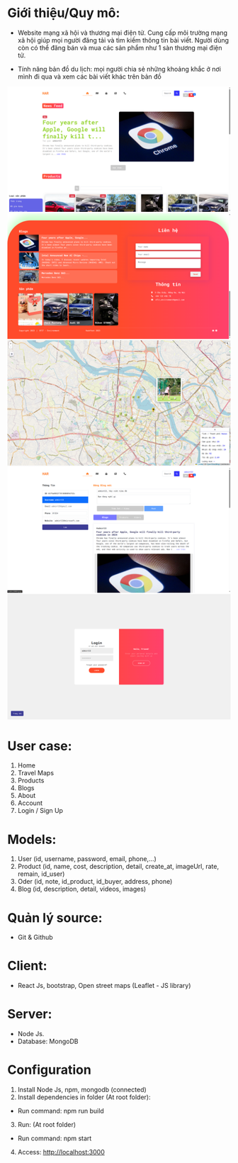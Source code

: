 # Giới thiệu/Quy mô:

- Website mạng xã hội và thương mại điện tử.
  Cung cấp môi trường mạng xã hội giúp mọi người đăng tải và tìm kiếm thông tin bài viết.
  Người dùng còn có thể đăng bán và mua các sản phẩm như 1 sàn thương mại điện tử.

- Tính năng bản đồ du lịch: mọi người chia sẻ những khoảng khắc ở nơi mình đi qua và xem các bài viết khác trên bản đồ

<img src="./imgs/home1.png" alt="harryguci" />
<img src="./imgs/home2.png" alt="harryguci" />
<img src="./imgs/home3.png" alt="harryguci" />
<img src="./imgs/account.png" alt="harryguci" />
<img src="./imgs/login.png" alt="harryguci" />

# User case:

1. Home
2. Travel Maps
3. Products
4. Blogs
5. About
6. Account
7. Login / Sign Up

# Models:

1. User (id, username, password, email, phone,…)
2. Product (id, name, cost, description, detail, create_at, imageUrl, rate, remain, id_user)
3. Oder (id, note, id_product, id_buyer, address, phone)
4. Blog (id, description, detail, videos, images)

# Quản lý source:

- Git & Github

# Client:

- React Js, bootstrap, Open street maps (Leaflet - JS library)

# Server:

- Node Js.
- Database: MongoDB

# Configuration

1. Install Node Js, npm, mongodb (connected)
2. Install dependencies in folder (At root folder):

- Run command: npm run build

3. Run: (At root folder)

- Run command: npm start

4. Access: <a href='http://localhost:3000'>http://localhost:3000</a>
